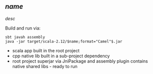 $name$
-----

$desc$

Build and run via:
```console
sbt javah assembly
java -jar target/scala-2.12/$name;format="Camel"$.jar
```

  * scala app built in the root project
  * cpp native lib built in a sub-project dependency
  * root project superjar via JniPackage and assembly plugin contains native shared libs - ready to run

